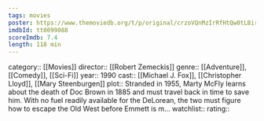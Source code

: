 ```yaml
---
tags: movies
poster: https://www.themoviedb.org/t/p/original/crzoVQnMzIrRfHtQw0tLBirNfVg.jpg
imdbId: tt0099088
scoreImdb: 7.4
length: 118 min
---
```


category:: [[Movies]]
director:: [[Robert Zemeckis]]
genre:: [[Adventure]], [[Comedy]], [[Sci-Fi]]
year:: 1990
cast:: [[Michael J. Fox]], [[Christopher Lloyd]], [[Mary Steenburgen]]
plot:: Stranded in 1955, Marty McFly learns about the death of Doc Brown in 1885 and must travel back in time to save him. With no fuel readily available for the DeLorean, the two must figure how to escape the Old West before Emmett is m...
watchlist::
rating::
